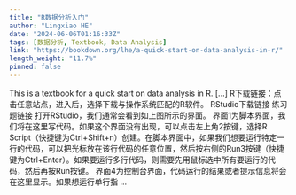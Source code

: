 ```yaml
---
title: "R数据分析入门"
author: "Lingxiao HE"
date: "2024-06-06T01:16:33Z"
tags: [数据分析, Textbook, Data Analysis]
link: "https://bookdown.org/lhe/a-quick-start-on-data-analysis-in-r/"
length_weight: "11.7%"
pinned: false
---
```


This is a textbook for a quick start on data analysis in R. [...] R下载链接：点击任意站点，进入后，选择下载与操作系统匹配的R软件。 RStudio下载链接 练习题链接 打开RStudio，我们通常会看到如上图所示的界面。 界面1为脚本界面，我们将在这里写代码。如果这个界面没有出现，可以点击左上角2按键，选择R Script（快捷键为Ctrl+Shift+n）创建。在脚本界面中，如果我们想要运行特定一行的代码，可以把光标放在该行代码的任意位置，然后按右侧的Run3按键（快捷键为Ctrl+Enter）。如果要运行多行代码，则需要先用鼠标选中所有要运行的代码，然后再按Run按键。 界面4为控制台界面，代码运行的结果或者提示信息将会在这里显示。如果想运行单行指 ...
